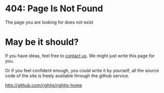 # 404: Page Is Not Found

The page you are looking for does not exist


# May be it should?

If you have ideas, feel free to [contact us](/contacts). We might just write this page for you.


Or if you feel confident enough, you could write it by yourself, all the source code of
the site is freely available through the github service.

<http://github.com/rightjs/rightjs-home>